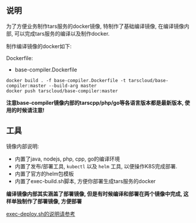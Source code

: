 
## 说明

为了方便业务制作tars服务的docker镜像, 特制作了基础编译镜像, 在编译镜像内部, 可以完成tars服务的编译以及制作docker.

制作编译镜像的docker如下:

Dockerfile:
- base-compiler.Dockerfile

```
docker build . -f base-compiler.Dockerfile -t tarscloud/base-compiler:master --build-arg master
docker push tarscloud/base-compiler:master
```

**注意base-compiler镜像内部的tarscpp/php/go等各语言版本都是最新版本, 使用的时候请注意!**

## 工具

镜像内部说明:
- 内置了java, nodejs, php, cpp, go的编译环境
- 内置了发布/部署工具, ```kubectl``` 以及 ```helm``` 工具, 以便操作K8S完成部署.
- 内置了官方的helm包模板
- 内置了exec-build.sh脚本, 方便你部署生成tars服务的docker

**编译镜像内部其实涵盖了部署镜像, 但是有时候编译和部署在两个镜像中完成, 这样单独制作了部署镜像, 方便部署**

[exec-deploy.sh的说明请参考](./exec-deploy.md)
